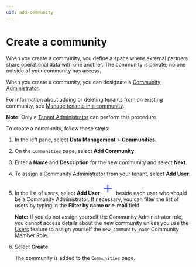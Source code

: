 ```yaml
---
uid: add-community
---
```


# Create a community

When you create a community, you define a space where external partners share operational data with one another. The community is private; no one outside of your community has access.

When you create a community, you can designate a [Community Administrator](xref:communityroles#community-administrator).

For information about adding or deleting tenants from an existing community, see [Manage tenants in a community](xref:managecommunity).

**Note:** Only a [Tenant Administrator](xref:communityroles#tenant-administrator) can perform this procedure.

To create a community, follow these steps:

1. In the left pane, select **Data Management** > **Communities**.

1. On the `Communities` page, select **Add Community**.

1. Enter a **Name** and **Description** for the new community and select **Next**.

1. To assign a Community Administrator from your tenant, select **Add User**.

1. In the list of users, select **Add User** ![Add User](../_icons/branded/plus.svg) beside each user who should be a Community Administrator. If necessary, you can filter the list of users by typing in the **Filter by name or e-mail** field.

    **Note:** If you do not assign yourself the Community Administrator role, you cannot access details about the new community unless you use the [Users](xref:ccUsers) feature to assign yourself the `new_community_name` Community Member Role.

1. Select **Create**.

    The community is added to the `Communities` page.
